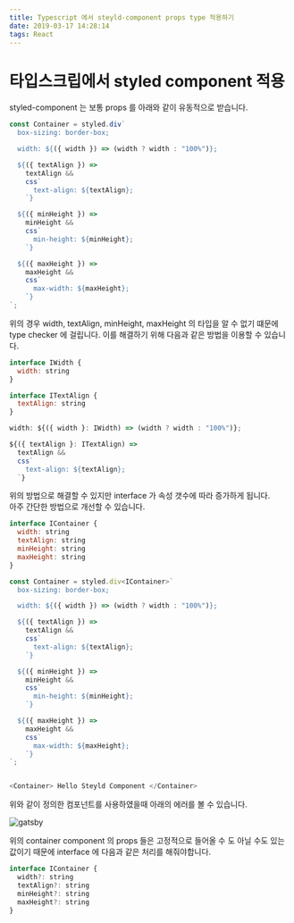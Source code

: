 ```yaml
---
title: Typescript 에서 steyld-component props type 적용하기
date: 2019-03-17 14:28:14
tags: React
---
```


# 타입스크립에서 styled component 적용

styled-component 는 보통 props 를 아래와 같이 유동적으로 받습니다.

```js
const Container = styled.div`
  box-sizing: border-box;

  width: ${({ width }) => (width ? width : "100%")};

  ${({ textAlign }) =>
    textAlign &&
    css`
      text-align: ${textAlign};
    `}

  ${({ minHeight }) =>
    minHeight &&
    css`
      min-height: ${minHeight};
    `}

  ${({ maxHeight }) =>
    maxHeight &&
    css`
      max-width: ${maxHeight};
    `}
`;
```

위의 경우 width, textAlign, minHeight, maxHeight 의 타입을 알 수 없기 떄문에 type checker 에 걸립니다.
이를 해결하기 위해 다음과 같은 방법을 이용할 수 있습니다.

```js
interface IWidth {
  width: string
}

interface ITextAlign {
  textAlign: string
}

width: ${({ width }: IWidth) => (width ? width : "100%")};

${({ textAlign }: ITextAlign) =>
  textAlign &&
  css`
    text-align: ${textAlign};
  `}

```

위의 방법으로 해결할 수 있지만 interface 가 속성 갯수에 따라 증가하게 됩니다.  
아주 간단한 방법으로 개선할 수 있습니다.

```js
interface IContainer {
  width: string
  textAlign: string
  minHeight: string
  maxHeight: string
}

const Container = styled.div<IContainer>`
  box-sizing: border-box;

  width: ${({ width }) => (width ? width : "100%")};

  ${({ textAlign }) =>
    textAlign &&
    css`
      text-align: ${textAlign};
    `}

  ${({ minHeight }) =>
    minHeight &&
    css`
      min-height: ${minHeight};
    `}

  ${({ maxHeight }) =>
    maxHeight &&
    css`
      max-width: ${maxHeight};
    `}
`;


<Container> Hello Steyld Component </Container>
```

위와 같이 정의한 컴포넌트를 사용하였을때 아래의 에러를 볼 수 있습니다.

![gatsby](/img/etc/react/ts-styled-component01.png)

위의 container component 의 props 들은 고정적으로 들어올 수 도 아닐 수도 있는 값이기 때문에 interface 에 다음과 같은 처리를 해줘야합니다.

```js
interface IContainer {
  width?: string
  textAlign?: string
  minHeight?: string
  maxHeight?: string
}
```
